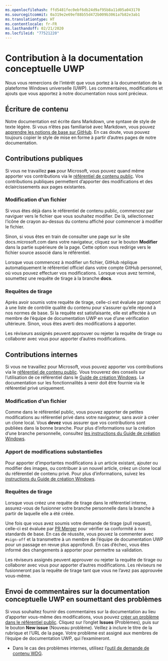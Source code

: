 ```yaml
---
ms.openlocfilehash: ffd5481fec0ebf6db24d9af95b8a11d05a043170
ms.sourcegitcommit: 0a319e2e69ef88b55d472b009b3061a7b82e3ab1
ms.translationtype: HT
ms.contentlocale: fr-FR
ms.lasthandoff: 02/21/2020
ms.locfileid: "77521220"
---
```

# <a name="contributing-to-uwp-conceptual-documentation"></a>Contribution à la documentation conceptuelle UWP

Nous vous remercions de l’intérêt que vous portez à la documentation de la plateforme Windows universelle (UWP). Les commentaires, modifications et ajouts que vous apportez à notre documentation nous sont précieux.

## <a name="writing-content"></a>Écriture de contenu

Notre documentation est écrite dans Markdown, une syntaxe de style de texte légère. Si vous n’êtes pas familiarisé avec Markdown, vous pouvez [apprendre les notions de base sur GitHub](https://guides.github.com/features/mastering-markdown/). En cas doute, vous pouvez toujours copier le style de mise en forme à partir d’autres pages de notre documentation.

## <a name="public-contributions"></a>Contributions publiques

Si vous ne travaillez **pas** pour Microsoft, vous pouvez quand même apporter vos contributions via le [référentiel de contenu public](https://github.com/MicrosoftDocs/windows-uwp). Vos contributions publiques permettent d’apporter des modifications et des éclaircissements aux pages existantes.

### <a name="editing-a-file"></a>Modification d’un fichier

Si vous êtes déjà dans le référentiel de contenu public, commencez par naviguer vers le fichier que vous souhaitez modifier. De là, sélectionnez l’icône de crayon au-dessus du contenu affiché pour commencer à modifier le fichier.

Sinon, si vous êtes en train de consulter une page sur le site docs.microsoft.com dans votre navigateur, cliquez sur le bouton **Modifier** dans la partie supérieure de la page. Cette option vous redirige vers le fichier source associé dans le référentiel.

Lorsque vous commencez à modifier un fichier, GitHub réplique automatiquement le référentiel officiel dans votre compte GitHub personnel, où vous pouvez effectuer vos modifications. Lorsque vous avez terminé, soumettez une requête de tirage à la branche **docs**.

### <a name="pull-requests"></a>Requêtes de tirage

Après avoir soumis votre requête de tirage, celle-ci est évaluée par rapport à une liste de contrôle qualité du contenu pour s’assurer qu’elle répond à nos normes de base. Si la requête est satisfaisante, elle est affectée à un membre de l’équipe de documentation UWP en vue d’une vérification ultérieure. Sinon, vous êtes averti des modifications à apporter.

Les réviseurs assignés peuvent approuver ou rejeter la requête de tirage ou collaborer avec vous pour apporter d’autres modifications.

## <a name="internal-contributions"></a>Contributions internes

Si vous ne travaillez pour Microsoft, vous pouvez apporter vos contributions via le [référentiel de contenu public](https://github.com/microsoftdocs/windows-uwp-pr). Vous trouverez des conseils sur l’utilisation de ce référentiel dans le [Guide de création Windows](https://review.docs.microsoft.com/windows-authoring-guide/uwp/?branch=master). La documentation sur les fonctionnalités à venir doit être fournie via le référentiel privé uniquement.

### <a name="editing-a-file"></a>Modification d’un fichier

Comme dans le référentiel public, vous pouvez apporter de petites modifications au référentiel privé dans votre navigateur, sans avoir à créer un clone local. Vous **devez** vous assurer que vos contributions sont publiées dans la bonne branche. Pour plus d’informations sur la création d’une branche personnelle, consultez [les instructions du Guide de création Windows](https://review.docs.microsoft.com/windows-authoring-guide/uwp/conceptual/branches?branch=master).

### <a name="making-substantial-changes"></a>Apport de modifications substantielles

Pour apporter d’importantes modifications à un article existant, ajouter ou modifier des images, ou contribuer à un nouvel article, créez un clone local du référentiel de contenu privé. Pour plus d’informations, suivez les [instructions du Guide de création Windows](https://review.docs.microsoft.com/windows-authoring-guide/uwp/conceptual/).

### <a name="pull-requests"></a>Requêtes de tirage

Lorsque vous créez une requête de tirage dans le référentiel interne, assurez-vous de fusionner votre branche personnelle dans la branche à partir de laquelle elle a été créée.

Une fois que vous avez soumis votre demande de tirage (pull request), celle-ci est évaluée par [PR Merger](https://review.docs.microsoft.com/help/contribute/prmerger-overview?branch=master) pour vérifier sa conformité à nos standards de base. En cas de réussite, vous pouvez la commenter avec `#sign-off` et la transmettre à un membre de l’équipe de documentation UWP pour un passage en revue plus approfondi. En cas d’échec, vous êtes informé des changements à apporter pour permettre sa validation.

Les réviseurs assignés peuvent approuver ou rejeter la requête de tirage ou collaborer avec vous pour apporter d’autres modifications. Les réviseurs ne fusionneront pas la requête de tirage tant que vous ne l’avez pas approuvée vous-même.

## <a name="using-issues-to-provide-feedback-on-uwp-conceptual-documentation"></a>Envoi de commentaires sur la documentation conceptuelle UWP en soumettant des problèmes

Si vous souhaitez fournir des commentaires sur la documentation au lieu d’apporter vous-même des modifications, vous pouvez [créer un problème dans le référentiel public](https://github.com/MicrosoftDocs/windows-uwp/issues). Cliquez sur l’onglet **Issues** (Problèmes), puis sur le bouton **New issue** (Nouveau problème). Veillez à inclure le titre de la rubrique et l’URL de la page. Votre problème est assigné aux membres de l’équipe de documentation UWP, qui l’examineront.

* Dans le cas des problèmes internes, utilisez l’[outil de demande de contenu WDG](http://sesuw2-iis02a/WSCPubRequest/WindowsContentRequestTool.aspx).
